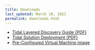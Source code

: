 ```yaml
---
title: Downloads
last_updated: March 10, 2021
permalink: downloads.html
---
```


- [Tidal Layered Discovery Guide (PDF)](/book/discover.pdf)
- [Tidal Solution Deployment (PDF)](/book/solution_deployment.pdf)
- [Pre-Configured Virtual Machine image](/tidal-discovery-vm.html)
